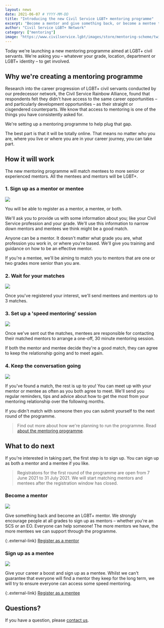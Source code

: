 ```yaml
---
layout: news
date: 2021-06-07 # YYYY-MM-DD
title: "Introducing the new Civil Service LGBT+ mentoring programme"
excerpt: "Become a mentor and give something back, or become a mentee to give your career a boost."
author: "Civil Service LGBT+ Network"
category: ["mentoring"]
image: "https://www.civilservice.lgbt/images/store/mentoring-scheme/twitter-timeline--mentoring-for-lgbt-civil-servants.png"
---
```


Today we're launching a new mentoring programme aimed at LGBT+ civil servants. We're asking you – whatever your grade, location, department or LGBT+ identity – to get involved.

## Why we're creating a mentoring programme

Research into the career progression of LGBT+ civil servants conducted by our predecessor network, the Civil Service Rainbow Alliance, found that respondents felt they didn't have access to the same career opportunities – and particularly development opportunities – as their straight or cisgendered counterparts. We know that access to mentoring is one of the things you have consistently asked for.

We're setting up a mentoring programme to help plug that gap.

The best part is that it will be totally online. That means no matter who you are, where you live or where you are in your career journey, you can take part.

## How it will work

The new mentoring programme will match mentees to more senior or experienced mentors. All the mentees and mentors will be LGBT+.

### 1. Sign up as a mentor or mentee

![](https://www.civilservice.lgbt/images/store/mentoring-scheme/website-explainer-1.png)

You will be able to register as a mentor, a mentee, or both.

We'll ask you to provide us with some information about you; like your Civil Service profession and your grade. We'll use this information to narrow down mentors and mentees we think might be a good match.

Anyone can be a mentor. It doesn't matter what grade you are, what profession you work in, or where you're based. We'll give you training and guidance on how to be an effective mentor.

If you're a mentee, we'll be aiming to match you to mentors that are one or two grades more senior than you are.

### 2. Wait for your matches

![](https://www.civilservice.lgbt/images/store/mentoring-scheme/website-explainer-2.png)

Once you've registered your interest, we'll send mentees and mentors up to 3 matches.

### 3. Set up a 'speed mentoring' session

![](https://www.civilservice.lgbt/images/store/mentoring-scheme/website-explainer-3.png)

Once we've sent out the matches, mentees are responsible for contacting their matched mentors to arrange a one-off, 30 minute mentoring session.

If both the mentor and mentee decide they're a good match, they can agree to keep the relationship going and to meet again.

### 4. Keep the conversation going

![](https://www.civilservice.lgbt/images/store/mentoring-scheme/website-explainer-4.png)

If you've found a match, the rest is up to you! You can meet up with your mentor or mentee as often as you both agree to meet. We'll send you regular reminders, tips and advice about how to get the most from your mentoring relationship over the following months.

If you didn't match with someone then you can submit yourself to the next round of the programme.

> Find out more about how we're planning to run the programme.
> Read [about the mentoring programme](/publication/about-our-mentoring-programme).

## What to do next

If you're interested in taking part, the first step is to sign up. You can sign up as both a mentor and a mentee if you like.

> Registratons for the first round of the programme are open from 7 June 2021 to 31 July 2021.
> We will start matching mentors and mentees after the registration window has closed.

### Become a mentor

![](https://www.civilservice.lgbt/images/store/mentoring-scheme/twitter-timeline--become-a-mentor.png)

Give something back and become an LGBT+ mentor. We strongly encourage people at all grades to sign up as mentors – whether you're an SCS or an EO. Everyone can help someone! The more mentors we have, the more mentees we can support through the programme.

{:.external-link}
[Register as a mentor](https://www.civilservice.lgbt/publication/register-as-a-mentor)

### Sign up as a mentee

![](https://www.civilservice.lgbt/images/store/mentoring-scheme/twitter-timeline--find-a-mentor.png)

Give your career a boost and sign up as a mentee. Whilst we can't guarantee that everyone will find a mentor they keep for the long term, we will try to ensure everyone can access some speed mentoring.

{:.external-link}
[Register as a mentee](https://www.civilservice.lgbt/publication/register-as-a-mentee)

## Questions?

If you have a question, please [contact us](/about/contact-us).
